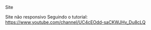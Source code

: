 Site 

Site não responsivo
Seguindo o tutorial: https://www.youtube.com/channel/UC4cEOdd-saCKWJHv_Du8cLQ